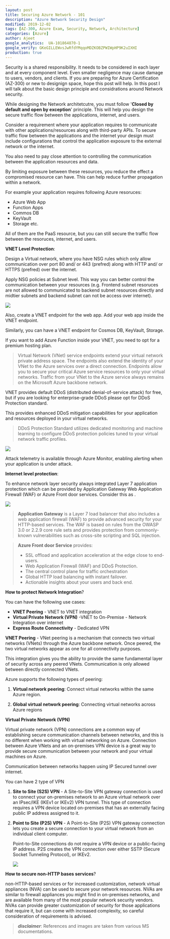 ```yaml
---
layout: post
title: Securing Azure Network - 101
description: "Azure Network Security Design"
modified: 2019-12-02
tags: [AZ-300, Azure Exam, Security, Network, Architecture]
categories: [Azure]
author: Ajeet
google_analytics:  UA-101864870-1
google_verify: GKeGILLEWvsJwRfdYMqqoMDZKOBZPWIWpHP9K2uIXHI
production: true
---
```


Security is a shared responsibility. It needs to be considered in each layer and at every component level. Even smaller negligence may cause damage to users, vendors, and clients.  If you are preparing for Azure Certification (AZ-300) or new to designign space, hope this post will help. In this post I will talk about the basic design principle and considrations around Network security.

<!--more-->

While designing the Network architetcutre, you must follow '**Closed by default and open by exception**' principle. 
This will help you design the secure traffic flow between the applications, internet, and users.

Consider a requirement where your application requires to communicate with other applications/resources along with third-party APIs. To secure traffic flow between the applications and the internet your design must include configurations that control the application exposure to the external network or the internet. 

You also need to pay close attention to controlling the communication between the application resources and data. 

By limiting exposure between these resources, you reduce the effect a compromised resource can have. This can help reduce further propagation within a network.

For example your application requires following Azure resoruces:
-   Azure Web App
-   Function Apps 
-   Commos DB
-   KeyVault
-   Storage etc.

All of them are the PaaS resource, but you can still secure the traffic flow between the resoruces, internet, and users. 

**VNET Level Protection**:

Design a Virtual network, where you have NSG rules which only allow communication over port 80 and/ or 443 (prefred) along with HTTP and/ or HTTPS (prefred) over the internet. 

Apply NSG policies at Subnet level. This way you can better control the communication between your resources (e.g. Frontend subnet resoruces are not allowed to communicated to backend subnet resources directly and midtier subnets and backend subnet can not be access over internet). 

![](../images/azexams/subnetlevel.JPG)


Also, create a VNET endpoint for the web app. Add your web app inside the VNET endpoint. 

Similarly, you can have a VNET endpoint for Cosmos DB, KeyVault, Storage. 

If you want to add Azure Function inside your VNET, you need to opt for a premium hosting plan.

> Virtual Network (VNet) service endpoints extend your virtual network private address space. The endpoints also extend the identity of your VNet to the Azure services over a direct connection. Endpoints allow you to secure your critical Azure service resources to only your virtual networks. Traffic from your VNet to the Azure service always remains on the Microsoft Azure backbone network.

VNET provides default  DDoS (distributed denial-of-service attack) for free, but if you are looking for enterprise-grade DDoS please opt for DDoS Protection standard. 

This provides enhanced DDoS mitigation capabilities for your application and resources deployed in your virtual networks.

> DDoS Protection Standard utilizes dedicated monitoring and machine learning to configure DDoS protection policies tuned to your virtual network traffic profiles. 


![](../images/azexams/ddos.jpg)

 
 Attack telemetry is available through Azure Monitor, enabling alerting when your application is under attack. 

**Internet level protection**:

To enhance network layer security always integrated Layer 7 application protection which can be provided by Application Gateway Web Application Firewall (WAF) or Azure Front door services. Consider this as .

![](../images/azexams/appgateway.jpg)


> **Application Gateway** is a Layer 7 load balancer that also includes a web application firewall (WAF) to provide advanced security for your HTTP-based services. The WAF is based on rules from the OWASP 3.0 or 2.2.9 core rule sets and provides protection from commonly-known vulnerabilities such as cross-site scripting and SQL injection.

> **Azure Front door Service** provides: 
>-   SSL offload and application acceleration at the edge close to end-users.
>- Web Application Firewall (WAF) and DDoS Protection.
>- The central control plane for traffic orchestration
>- Global HTTP load balancing with instant failover.
>- Actionable insights about your users and back end.

**How to protect Network Integration**?

You can have the following use cases:

- **VNET Peering** - VNET to VNET integration
- **Virtual Private Network (VPN)** -VNET to On-Premise - Network Integration over internet
- **Express Route Connectivity** - Dedicated VPN 

**VNET Peering** - VNet peering is a mechanism that connects two virtual networks (VNets) through the Azure backbone network. Once peered, the two virtual networks appear as one for all connectivity purposes. 

This integration gives you the ability to provide the same fundamental layer of security across any peered VNets. Communication is only allowed between directly connected VNets.

Azure supports the following types of peering:

1. **Virtual network peering**: Connect virtual networks within the same Azure region.

2. **Global virtual network peering**: Connecting virtual networks across Azure regions

**Virtual Private Network (VPN)**

Virtual private network (VPN) connections are a common way of establishing secure communication channels between networks, and this is no different when working with virtual networking on Azure. Connection between Azure VNets and an on-premises VPN device is a great way to provide secure communication between your network and your virtual machines on Azure.

Communication between networks happen using IP Secured tunnel over internet. 

You can have 2 type of VPN

1. **Site to Site (S2S) VPN** - A Site-to-Site VPN gateway connection is used to connect your on-premises network to an Azure virtual network over an IPsec/IKE (IKEv1 or IKEv2) VPN tunnel. This type of connection requires a VPN device located on-premises that has an externally facing public IP address assigned to it. 

2. **Point to Site (P2S) VPN** - A Point-to-Site (P2S) VPN gateway connection lets you create a secure connection to your virtual network from an individual client computer. 

    Point-to-Site connections do not require a VPN device or a public-facing IP address. P2S creates the VPN connection over either SSTP (Secure Socket Tunneling Protocol), or IKEv2.

   ![](../images/azexams/vpn.jpg)

 
**How to secure non-HTTP bases services**?

non-HTTP-based services or for increased customization, network virtual appliances (NVA) can be used to secure your network resources. NVAs are similar to firewall appliances you might find in on-premises networks, and are available from many of the most popular network security vendors. NVAs can provide greater customization of security for those applications that require it, but can come with increased complexity, so careful consideration of requirements is advised.


> ***disclaimer***: References and images are taken from various MS documentations.